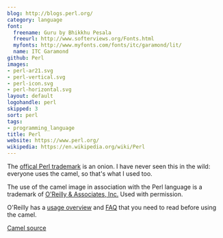 ```yaml
---
blog: http://blogs.perl.org/
category: language
font:
  freename: Guru by Bhikkhu Pesala
  freeurl: http://www.softerviews.org/Fonts.html
  myfonts: http://www.myfonts.com/fonts/itc/garamond/lit/
  name: ITC Garamond
github: Perl
images:
- perl-ar21.svg
- perl-vertical.svg
- perl-icon.svg
- perl-horizontal.svg
layout: default
logohandle: perl
skipped: 3
sort: perl
tags:
- programming_language
title: Perl
website: https://www.perl.org/
wikipedia: https://en.wikipedia.org/wiki/Perl
---
```


The [offical Perl trademark](http://www.perlfoundation.org/perl_trademark) is an onion.  I have never seen this in the wild: everyone uses the camel, so that's what I used too.

The use of the camel image in association with the Perl language is a trademark of [O'Reilly & Associates, Inc.](http://www.oreilly.com/) Used with permission.

O'Reilly has a [usage overview](http://onlamp.com/pub/a/oreilly/perl/usage/) and [FAQ](http://www.oreillynet.com/lpt/a/3157) that you need to read before using the camel.

[Camel source](https://github.com/dnmfarrell/Perl-Icons)
